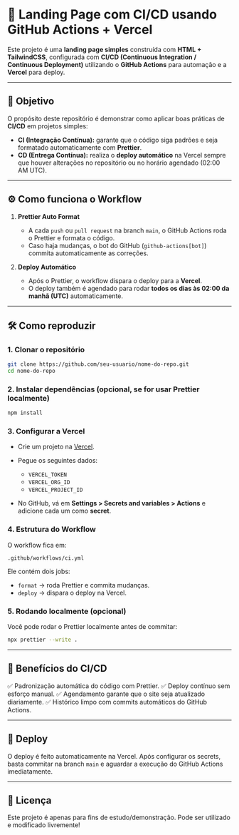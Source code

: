 # 🚀 Landing Page com CI/CD usando GitHub Actions + Vercel

Este projeto é uma **landing page simples** construída com **HTML + TailwindCSS**, configurada com **CI/CD (Continuous Integration / Continuous Deployment)** utilizando o **GitHub Actions** para automação e a **Vercel** para deploy.

---

## 📌 Objetivo

O propósito deste repositório é demonstrar como aplicar boas práticas de **CI/CD** em projetos simples:

- **CI (Integração Contínua):** garante que o código siga padrões e seja formatado automaticamente com **Prettier**.
- **CD (Entrega Contínua):** realiza o **deploy automático** na Vercel sempre que houver alterações no repositório ou no horário agendado (02:00 AM UTC).

---

## ⚙️ Como funciona o Workflow

1. **Prettier Auto Format**
   - A cada `push` ou `pull request` na branch `main`, o GitHub Actions roda o Prettier e formata o código.
   - Caso haja mudanças, o bot do GitHub (`github-actions[bot]`) commita automaticamente as correções.

2. **Deploy Automático**
   - Após o Prettier, o workflow dispara o deploy para a **Vercel**.
   - O deploy também é agendado para rodar **todos os dias às 02:00 da manhã (UTC)** automaticamente.

---

## 🛠️ Como reproduzir

### 1. Clonar o repositório

```bash
git clone https://github.com/seu-usuario/nome-do-repo.git
cd nome-do-repo
```

### 2. Instalar dependências (opcional, se for usar Prettier localmente)

```bash
npm install
```

### 3. Configurar a Vercel

- Crie um projeto na [Vercel](https://vercel.com/).
- Pegue os seguintes dados:
  - `VERCEL_TOKEN`
  - `VERCEL_ORG_ID`
  - `VERCEL_PROJECT_ID`

- No GitHub, vá em **Settings > Secrets and variables > Actions** e adicione cada um como **secret**.

### 4. Estrutura do Workflow

O workflow fica em:

```
.github/workflows/ci.yml
```

Ele contém dois jobs:

- `format` → roda Prettier e commita mudanças.
- `deploy` → dispara o deploy na Vercel.

### 5. Rodando localmente (opcional)

Você pode rodar o Prettier localmente antes de commitar:

```bash
npx prettier --write .
```

---

## 📖 Benefícios do CI/CD

✅ Padronização automática do código com Prettier.
✅ Deploy contínuo sem esforço manual.
✅ Agendamento garante que o site seja atualizado diariamente.
✅ Histórico limpo com commits automáticos do GitHub Actions.

---

## 🚀 Deploy

O deploy é feito automaticamente na Vercel. Após configurar os secrets, basta commitar na branch `main` e aguardar a execução do GitHub Actions imediatamente.

---

## 📜 Licença

Este projeto é apenas para fins de estudo/demonstração. Pode ser utilizado e modificado livremente!
